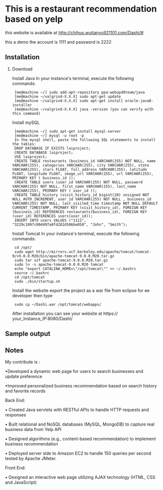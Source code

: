 This is a restaurant recommendation based on yelp
==========================================
this website is available at http://chihuo.wutianyu921101.com/Dashi/#

this a demo the account is 1111 and password is 2222

Installation
------------

1. Download 


    Install Java
    In your instance's terminal, execute the following commands:

		[me@machine ~/] sudo add-apt-repository ppa:webupd8team/java 
		[me@machine ~/valgrind-X.X.X] sudo apt-get update
		[me@machine ~/valgrind-X.X.X] sudo apt-get install oracle-java8-installer
		[me@machine ~/valgrind-X.X.X] java -version (you can verify with this command)
    
    Install mySQL

		[me@machine ~/] sudo apt-get install mysql-server 
		[me@machine ~/] mysql -u root -p
		In the mysql shell, paste the following SQL statements to install the tables:
		DROP DATABASE IF EXISTS laiproject;
		CREATE DATABASE laiproject;
		USE laiproject;
		CREATE TABLE restaurants (business_id VARCHAR(255) NOT NULL, name VARCHAR(255), categories VARCHAR(255), city VARCHAR(255), state VARCHAR(255), stars FLOAT, full_address VARCHAR(255), latitude FLOAT, longitude FLOAT, image_url VARCHAR(255), url VARCHAR(255), PRIMARY KEY ( business_id ));
		CREATE TABLE users (user_id VARCHAR(255) NOT NULL, password VARCHAR(255) NOT NULL, first_name VARCHAR(255), last_name VARCHAR(255), PRIMARY KEY ( user_id ));
		CREATE TABLE history (visit_history_id bigint(20) unsigned NOT NULL AUTO_INCREMENT, user_id VARCHAR(255) NOT NULL , business_id VARCHAR(255) NOT NULL, last_visited_time timestamp NOT NULL DEFAULT CURRENT_TIMESTAMP, PRIMARY KEY (visit_history_id), FOREIGN KEY (business_id) REFERENCES restaurants(business_id), FOREIGN KEY (user_id) REFERENCES users(user_id));
		INSERT INTO users VALUES ("1111", "3229c1097c00d497a0fd282d586be050", "John", "Smith");
		
    Install Tomcat
    In your instance's terminal, execute the following commands:

		cd /opt/
		sudo wget http://mirrors.ocf.berkeley.edu/apache/tomcat/tomcat-9/v9.0.0.M20/bin/apache-tomcat-9.0.0.M20.tar.gz
		sudo tar xzf apache-tomcat-9.0.0.M20.tar.gz
		sudo ln -s apache-tomcat-9.0.0.M20 tomcat
		echo "export CATALINA_HOME=\"/opt/tomcat\"" >> ~/.bashrc
		source ~/.bashrc
		cd /opt/tomcat
		sudo ./bin/startup.sh
     Install the website
     export the project as a war file from eclipse for ee developer then type

		sudo cp ~/Dashi.war /opt/tomcat/webapps/ 
      After installation you can see your website at https:// your_Instance_IP:8080/Dashi/
      
      
Sample output
-------------




Notes
-----

  My contribute is :

  •Developed a dynamic web page for users to search businesses and update preference 
  
  •Improved personalized business recommendation based on search history and favorite records
  
  Back End:

   •	Created Java servlets with RESTful APIs to handle HTTP requests and responses

   •	Built relational and NoSQL databases (MySQL, MongoDB) to capture real business data from Yelp API

   •	Designed algorithms (e.g., content-based recommendation) to implement business recommendation

   •	Deployed server side to Amazon EC2 to handle 150 queries per second tested by Apache JMeter.

   Front End:

   •	Designed an interactive web page utilizing AJAX technology (HTML, CSS and JavaScript)

